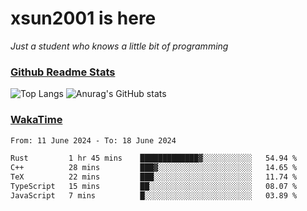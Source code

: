 # xsun2001 is here

*Just a student who knows a little bit of programming*

### [Github Readme Stats](https://github.com/anuraghazra/github-readme-stats)

![Top Langs](https://github-readme-stats.vercel.app/api/top-langs/?username=xsun2001&layout=compact&theme=radical) ![Anurag's GitHub stats](https://github-readme-stats.vercel.app/api?username=xsun2001&show_icons=true&theme=radical)

### [WakaTime](https://wakatime.com)

<!--START_SECTION:waka-->

```txt
From: 11 June 2024 - To: 18 June 2024

Rust         1 hr 45 mins    █████████████▓░░░░░░░░░░░   54.94 %
C++          28 mins         ███▓░░░░░░░░░░░░░░░░░░░░░   14.65 %
TeX          22 mins         ███░░░░░░░░░░░░░░░░░░░░░░   11.74 %
TypeScript   15 mins         ██░░░░░░░░░░░░░░░░░░░░░░░   08.07 %
JavaScript   7 mins          █░░░░░░░░░░░░░░░░░░░░░░░░   03.89 %
```

<!--END_SECTION:waka-->
